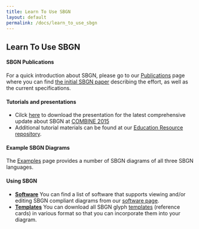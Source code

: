 ```yaml
---
title: Learn To Use SBGN
layout: default
permalink: /docs/learn_to_use_sbgn
---
```


## Learn To Use SBGN

#### SBGN Publications
For a quick introduction about SBGN, please go to our [Publications](publications) page where you can find [the initial SBGN paper](http://www.nature.com/nbt/journal/v27/n8/full/nbt.1558.html) describing the effort, as well as the current specifications.

#### Tutorials and presentations
* Cilck [here](https://github.com/sbgn/educational-resources/raw/master/SBGN_update_101215.pdf) to download the presentation for the latest comprehensive update about SBGN at [COMBINE 2015](http://co.mbine.org/events/COMBINE_2015)
* Additional tutorial materials can be found at our [Education Resource repository](https://github.com/sbgn/educational-resources).

#### Example SBGN Diagrams
The [Examples](examples) page provides a number of SBGN diagrams of all three SBGN languages.

#### Using SBGN
* [**Software**](software_support) You can find a list of software that supports viewing and/or editing SBGN compliant diagrams from our [software page](software_support).
* [**Templates**](templates) You can download all SBGN glyph [templates](templates) (reference cards) in various format so that you can incorporate them into your diagram.
